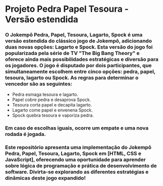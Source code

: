 # Projeto Pedra Papel Tesoura - Versão estendida

### O Jokempô Pedra, Papel, Tesoura, Lagarto, Spock é uma versão estendida do clássico jogo de Jokempô, adicionando duas novas opções: Lagarto e Spock. Esta versão do jogo foi popularizada pela série de TV "The Big Bang Theory" e oferece ainda mais possibilidades estratégicas e diversão para os jogadores. O jogo é disputado por dois participantes, que simultaneamente escolhem entre cinco opções: pedra, papel, tesoura, lagarto ou Spock. As regras para determinar o vencedor são as seguintes:

- Pedra esmaga tesoura e lagarto.
- Papel cobre pedra e desaprova Spock.
- Tesoura corta papel e decapita lagarto.
- Lagarto come papel e envenena Spock.
- Spock quebra tesoura e vaporiza pedra.

### Em caso de escolhas iguais, ocorre um empate e uma nova rodada é jogada.

### Este repositório apresenta uma implementação do Jokempô Pedra, Papel, Tesoura, Lagarto, Spock em [HTML, CSS e JavaScript], oferecendo uma oportunidade para aprender sobre lógica de programação e prática de desenvolvimento de software. Divirta-se explorando as diferentes estratégias e dinâmicas deste jogo expandido!
